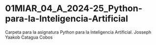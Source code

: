 # 01MIAR_04_A_2024-25_Python-para-la-Inteligencia-Artificial
Carpeta para la asignatura Python para la Inteligencia Artificial. Josseph Yaakob Catagua Cobos

